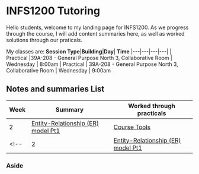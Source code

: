 # INFS1200 Tutoring

Hello students, welcome to my landing page for INFS1200. As we progress through the course, I will add content summaries here, as well as worked solutions through our praticals.

My classes are:
**Session Type**|**Building**|**Day**| **Time**
|---|---|---|---|
| Practical |39A-208 - General Purpose North 3, Collaborative Room | Wednesday | 8:00am
| Practical | 39A-208 - General Purpose North 3, Collaborative Room | Wednesday | 9:00am

## Notes and summaries List

|**Week**| **Summary** | **Worked through practicals**
|---|---|---|
|2|[Entity-Relationship (ER) model Pt1](week2Summary.html)|[Course Tools](coursetools.html)
<!-- |2|[Entity-Relationship (ER) model Pt1](week2Summary.html)| [Tutorial solns](tutorial1solns.pdf) -->


### Aside
